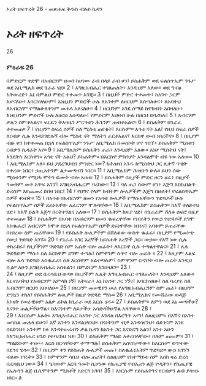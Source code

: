 ﻿
 ኦሪት ዘፍጥረት 26 - መጽሐፍ ቅዱስ ብሉይ ኪዳን
# ኦሪት ዘፍጥረት
26
### ምዕራፍ 26
በምድርም ቀድሞ በአብርሃም ዘመን ከሆነው ራብ በላይ ራብ ሆነ፤ ይስሐቅም ወደ ፍልስጥኤም ንጉሥ ወደ አቢሜሌክ ወደ ጌራራ ሄደ።
2 ፤ እግዚአብሔር ተገለጠለት፥ እንዲህም አለው። ወደ ግብፅ አትውረድ፥ እኔ በምልህ ምድር ተቀመጥ እንጂ።
3 ፤ በዚህች ምድር ተቀመጥ፥ ከአንተ ጋርም እሆናለሁ፥ እባርክሃለሁም፤ እነዚህን ምድሮች ሁሉ ለአንተም ለዘርህም እሰጣለሁና፥ ለአባትህ ለአብርሃም የማልሁለትንም መሐላ አጸናለሁ።
4 ፤ ዘርህንም እንደ ሰማይ ከዋክብት አበዛለሁ፥ እነዚህንም ምድሮች ሁሉ ለዘርህ እሰጣለሁ፤ የምድርም አህዛብ ሁሉ በዘርህ ይባረካሉ፤
5 ፤ አብርሃም ቃሌን ሰምቶአልና፥ ፍርዴን ትእዛዜን ሥርዓቴን ሕጌንም ጠብቆአልና።
6 ፤ ይስሐቅም በጌራራ ተቀመጠ።
7 ፤ የዚያም ስፍራ ሰዎች ስለ ሚስቱ ጠየቁት፤ እርሱም። እኅቴ ናት አለ፤ የዚህ ስፍራ ስዎች ለርብቃ ሲሉ እንዳይገድሉኝ ብሎ ሚስቴ ናት ማለትን ፈርቶአልና፤ እርስዋ ውብ ነበረችና።
8 ፤ በዚያም ብዙ ቀን ከተቀመጠ በኋላ የፍልስጥኤም ንጉሥ አቢሜሌክ በመስኮት ሆኖ ጎበኘ፥ ይስሐቅም ሚስቱን ርብቃን ሲዳራት አየ።
9 ፤ አቢሜሌክም ይስሐቅን ጠራ፥ እንዲህም አለው። እነሆ ሚስትህ ናት፤ እንዴትስ እርስዋን። እኅቴ ናት አልህ? ይስሐቅም። በእርስዋ ምክንያት እንዳልሞት ብዬ ነው አለው።
10 ፤ አቢሜሌክም አለ። ይህ ያደረግህብን ምንድር ነው? ከሕዝብ አንዱ ከሚስትህ ጋር ሊተኛ ጥቂት በቀረው ነበር፥ ኃጢአትንም ልታመጣብን ነበር።
11 ፤ አቢሜሌክም ሕዝቡን ሁሉ። ይህን ሰው ሚስቱንም የሚነካ ሞትን ይሙት ብሎ አዘዘ።
12 ፤ ይስሐቅም በዚያች ምድር ዘርን ዘራ፥ በዚያች ዓመትም መቶ እጥፍ አገኘ፤ እግዚአብሔርም ባረከው።
13 ፤ ባለ ጠጋ ሰውም ሆነ፥ እጅግ እስኪበልጥ ድረስም እየጨመረ ይበዛ ነበር፤
14 ፤ የበግና የላም ከብትም ሎሌዎችም እጅግ በዙለት፤ የፍልስጥኤም ሰዎች ቀኑበት።
15 ፤ በአባቱ በአብርሃም ዘመን የአባቱ ሎሌዎች የማሱአቸውን ጕድጓዶች ሁሉ የፍልስጥኤም ሰዎች ደፈኑአቸው አፈርንም ሞሉባቸው።
16 ፤ አቢሜሌክም ይስሐቅን። ከእኛ ተለይተህ ሂድ፥ ከእኛ ይልቅ እጅግ በርትተሃልና አለው።
17 ፤ ይስሐቅም ከዚያ ሄደ፥ በጌራራም ሸለቆ ሰፍሮ በዚያ ተቀመጠ።
18 ፤ ይስሐቅም በአባቱ በአብርሃም ዘመን ቈፍረዋቸው የነበሩትን የውኃ ጕድጓዶች ደግሞ አስቈፈረ፤ አብርሃም ከሞተ በኋላ የፍልስጥኤም ሰዎች ደፍነዋቸው ነበሩና፤ አባቱም ይጠራቸው በነበረው ስም ጠራቸው።
19 ፤ የይስሐቅ ሎሌዎችም በሸለቆው ውስጥ ቈፈሩ፥ በዚያም የሚመነጭ የውኃ ጕድጓድ አገኙ።
20 ፤ የጌራራ አገር እረኞች ከይስሐቅ እረኞች ጋር። ውኃው የእኛ ነው ሲሉ ተከራከሩ፤ የዚያችንም ጕድጓድ ስም ኤሴቅ ብሎ ጠራት፥ ለእርስዋ ሲሉ ተጣልተዋልና።
21 ፤ ሌላ ጕድጓድም ማሱ፥ ስለ እርስዋም ደግሞ ተጣሉ፤ ስምዋንም ስጥና ብሎ ጠራት ።
22 ፤ ከዚያም እልፍ ብሎ ሌላ ጕድጓድ አስቈፈረ፥ ስለ እርስዋም አልተጣሉም፤ ስምዋንም ርኆቦት ብሎ ጠራት እንዲህ ሲል። አሁን እግዚአብሔር አሰፋልን፥ በምድርም እንበዛለን።
23 ፤  
24 ፤ ከዚያም ወደ ቤርሳቤህ ወጣ። በዚያችም ሌሊት እግዚአብሔር ተገለጠለት፥ እንዲህም አለው። እኔ የአባትህ የአብርሃም አምላክ ነኝ፤ አትፍራ፥ እኔ ከአንተ ጋር ነኝና፤ እባርክሃለሁ፤ ስለ ባሪያዬ ስለ አብርሃም ዘርህን አበዛለሁ።
25 ፤ በዚያም መሠዊያን ሠራ የእግዚአብሔርንም ስም ጠራ፥ በዚያም ድንኳን ተከለ፤ የይስሐቅም ሎሌዎች በዚያ ጕድጓድ ማሱ።
26 ፤ አቢሜሌክና የሙሽራው ወዳጅ አኮዘት የሠራዊቱም አለቃ ፊኮል ከጌራራ ወደ እርሱ ሄዱ።
27 ፤ ይስሐቅም። ለምን ወደ እኔ መጣችሁ? እናንተ ጠልታችሁኛል፥ ከእናንተም ለይታችሁ አሳድዳችሁኛል አላቸው።
28 ፤  
29 ፤ እነርሱም አሉት። እግዚአብሔር ከአንተ ጋር እንዳለ በእርግጥ አየን፤ ስለዚህም። በእኛና በአንተ መካከል መሐላ ይሁን፤ እኛ አንተን እንዳልነካንህ፥ በጎነትንም ብቻ እንዳሳየንህ፥ በደኅናም እንደ ሰደድንህ፥ አንተም ክፉ እንዳትሠራብን ቃል ኪዳን ከአንተ ጋር እናድርግ አልን፤ አንተ አሁን ከእግዚአብሔር ዘንድ የተባረክህ ነህ።
30 ፤ ይስሐቅም ማዕድ አቀረበላቸው፥ በሉም ጠጡም።
31 ፤ ማልደውም ተነሡ፥ እርስ በርሳቸውም ተማማሉ፤ ይስሐቅም አሰናበታቸው፥ ከእርሱም ወጥተው በደኅና ሄዱ።
32 ፤ በዚያም ቀን የይስሐቅ ሎሌዎች መጡ፥ ስለቈፈሩአትም ጕድጓድ። ውኃ አገኘን ብለው ነገሩት።
33 ፤ ስምዋንም ሳቤህ ብሎ ጠራት፤ ስለዚህም የከተማይቱ ስም እስከ ዛሬ ድረስ ቤርሳቤህ ነው።
34 ፤ ዔሳውም አርባ ዓመት ሲሆነው የኬጢያዊ የብኤሪን ልጅ ዮዲትን፥ የኬጢያዊ የኤሎንን ልጅ ቤሴሞትንም ሚስቶች አድርጎ አገባ፤
35 ፤ እነርሱም የይስሐቅንና የርብቃን ልብ ያሳዝኑ ነበር። a
